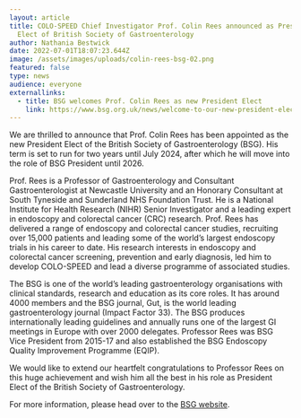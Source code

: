 ```yaml
---
layout: article
title: COLO-SPEED Chief Investigator Prof. Colin Rees announced as President
  Elect of British Society of Gastroenterology
author: Nathania Bestwick
date: 2022-07-01T18:07:23.644Z
image: /assets/images/uploads/colin-rees-bsg-02.png
featured: false
type: news
audience: everyone
externallinks:
  - title: BSG welcomes Prof. Colin Rees as new President Elect
    link: https://www.bsg.org.uk/news/welcome-to-our-new-president-elect-colin-rees/#:~:text=We%20are%20delighted%20to%20announce,Tyneside%20and%20Sunderland%20NHS%20Trust.
---
```

We are thrilled to announce that Prof. Colin Rees has been appointed as the new President Elect of the British Society of Gastroenterology (BSG). His term is set to run for two years until July 2024, after which he will move into the role of BSG President until 2026.

Prof. Rees is a Professor of Gastroenterology and Consultant Gastroenterologist at Newcastle University and an Honorary Consultant at South Tyneside and Sunderland NHS Foundation Trust. He is a National Institute for Health Research (NIHR) Senior Investigator and a leading expert in endoscopy and colorectal cancer (CRC) research. Prof. Rees has delivered a range of endoscopy and colorectal cancer studies, recruiting over 15,000 patients and leading some of the world’s largest endoscopy trials in his career to date. His research interests in endoscopy and colorectal cancer screening, prevention and early diagnosis, led him to develop COLO-SPEED and lead a diverse programme of associated studies.

The BSG is one of the world’s leading gastroenterology organisations with clinical standards, research and education as its core roles. It has around 4000 members and the BSG journal, Gut, is the world leading gastroenterology journal (Impact Factor 33). The BSG produces internationally leading guidelines and annually runs one of the largest GI meetings in Europe with over 2000 delegates. Professor Rees was BSG Vice President from 2015-17 and also established the BSG Endoscopy Quality Improvement Programme (EQIP).

We would like to extend our heartfelt congratulations to Professor Rees on this huge achievement and wish him all the best in his role as President Elect of the British Society of Gastroenterology.

For more information, please head over to the [BSG website](https://www.bsg.org.uk/news/welcome-to-our-new-president-elect-colin-rees/#:~:text=We%20are%20delighted%20to%20announce,Tyneside%20and%20Sunderland%20NHS%20Trust.).